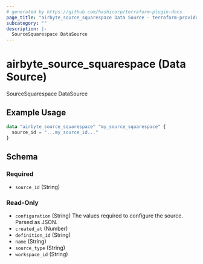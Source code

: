 ```yaml
---
# generated by https://github.com/hashicorp/terraform-plugin-docs
page_title: "airbyte_source_squarespace Data Source - terraform-provider-airbyte"
subcategory: ""
description: |-
  SourceSquarespace DataSource
---
```


# airbyte_source_squarespace (Data Source)

SourceSquarespace DataSource

## Example Usage

```terraform
data "airbyte_source_squarespace" "my_source_squarespace" {
  source_id = "...my_source_id..."
}
```

<!-- schema generated by tfplugindocs -->
## Schema

### Required

- `source_id` (String)

### Read-Only

- `configuration` (String) The values required to configure the source. Parsed as JSON.
- `created_at` (Number)
- `definition_id` (String)
- `name` (String)
- `source_type` (String)
- `workspace_id` (String)
